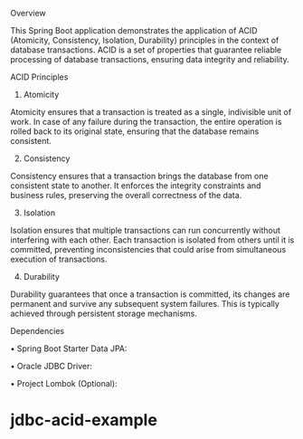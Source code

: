 Overview

This Spring Boot application demonstrates the application of ACID (Atomicity, Consistency, Isolation, Durability) principles in the context of database transactions. ACID is a set of properties that guarantee reliable processing of database transactions, ensuring data integrity and reliability.

ACID Principles

1. Atomicity

Atomicity ensures that a transaction is treated as a single, indivisible unit of work. In case of any failure during the transaction, the entire operation is rolled back to its original state, ensuring that the database remains consistent.

2. Consistency

Consistency ensures that a transaction brings the database from one consistent state to another. It enforces the integrity constraints and business rules, preserving the overall correctness of the data.

3. Isolation

Isolation ensures that multiple transactions can run concurrently without interfering with each other. Each transaction is isolated from others until it is committed, preventing inconsistencies that could arise from simultaneous execution of transactions.

4. Durability

Durability guarantees that once a transaction is committed, its changes are permanent and survive any subsequent system failures. This is typically achieved through persistent storage mechanisms.

Dependencies

• Spring Boot Starter Data JPA:

• Oracle JDBC Driver:

• Project Lombok (Optional):
# jdbc-acid-example

